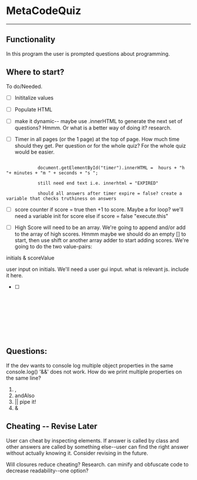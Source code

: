 # MetaCodeQuiz
---
## Functionality

In this program the user is prompted questions about programming.

## Where to start?

To do/Needed.

- [ ] Inititalize values

- [ ] Populate HTML

- [ ] make it dynamic-- maybe use .innerHTML to generate the next set of questions? Hmmm. Or what is a better way of doing it? research.

- [ ] Timer in all pages (or the 1 page) at the top of page. How much time should they get. Per question or for the whole quiz? For the whole quiz would be easier.

```

            document.getElementById("timer").innerHTML =  hours + "h "+ minutes + "m " + seconds + "s ";

            still need end text i.e. innerhtml = "EXPIRED"

            should all answers after timer expire = false? create a variable that checks truthiness on answers

``` 

- [ ] score counter
if score = true then +1 to score. Maybe a for loop? we'll need a variable init for score
else if score = false "execute.this"

- [ ] High Score will need to be an array. We're going to append and/or add to the array of high scores. Hmmm maybe we should do an empty [] to start, then use shift or another array adder to start adding scores. We're going to do the two value-pairs:

initials & scoreValue

user input on initials. We'll need a user gui input. what is relevant js. include it here. 

- [ ] ~~~Develop at least 4 options to pick from on each question. math.floor(math.random +1)   ????? we'll need a plus 1 and make it a range of 4 options. Does that mean 0-3 so that we have 4 total indexes? hmmmm. or 1-4 doesn't really matter~~









## Questions: 

If the dev wants to console log multiple object properties in the same console.log() '&&' does not work. How do we print multiple properties on the same line?

1. ,
2. andAlso
3. || pipe it!
4. &


## Cheating -- Revise Later

User can cheat by inspecting elements. If answer is called by class and other answers are called by something else--user can find the right answer without actually knowing it. Consider revising in the future.

Will closures reduce cheating? Research. can minify and obfuscate code to decrease readability--one option?

